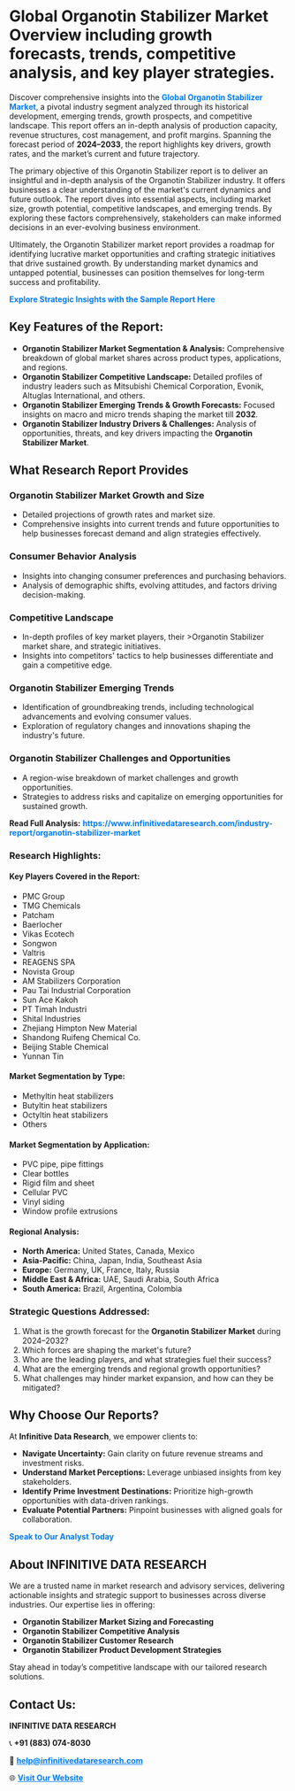<h1>Global Organotin Stabilizer Market Overview including growth forecasts, trends, competitive analysis, and key player strategies.</h1>
<p>
Discover comprehensive insights into the 
<a href="https://www.infinitivedataresearch.com/industry-report/organotin-stabilizer-market" rel="dofollow" style="color: #007BFF; text-decoration: none;"><strong>Global Organotin Stabilizer Market</strong></a>, a pivotal industry segment analyzed through its historical development, emerging trends, growth prospects, and competitive landscape. This report offers an in-depth analysis of production capacity, revenue structures, cost management, and profit margins. Spanning the forecast period of <strong>2024–2033</strong>, the report highlights key drivers, growth rates, and the market’s current and future trajectory.
</p>
<p>
The primary objective of this Organotin Stabilizer report is to deliver an insightful and in-depth analysis of the Organotin Stabilizer industry. It offers businesses a clear understanding of the market's current dynamics and future outlook. The report dives into essential aspects, including market size, growth potential, competitive landscapes, and emerging trends. By exploring these factors comprehensively, stakeholders can make informed decisions in an ever-evolving business environment.
</p>
<p>
Ultimately, the Organotin Stabilizer market report provides a roadmap for identifying lucrative market opportunities and crafting strategic initiatives that drive sustained growth. By understanding market dynamics and untapped potential, businesses can position themselves for long-term success and profitability.
</p>
<p>
<a href="https://www.infinitivedataresearch.com/request-sample/reportId=105902" style="color: #007BFF; text-decoration: none;"><strong>Explore Strategic Insights with the Sample Report Here</strong></a>
</p>

<h2>Key Features of the Report:</h2>
<ul>
<li><strong>Organotin Stabilizer Market Segmentation & Analysis:</strong> Comprehensive breakdown of global market shares across product types, applications, and regions.</li>
<li><strong>Organotin Stabilizer Competitive Landscape:</strong> Detailed profiles of industry leaders such as Mitsubishi Chemical Corporation, Evonik, Altuglas International, and others.</li>
<li><strong>Organotin Stabilizer Emerging Trends & Growth Forecasts:</strong> Focused insights on macro and micro trends shaping the market till <strong>2032</strong>.</li>
<li><strong>Organotin Stabilizer Industry Drivers & Challenges:</strong> Analysis of opportunities, threats, and key drivers impacting the <strong>Organotin Stabilizer Market</strong>.</li>
</ul>

<h2>What Research Report Provides</h2>
<h3>Organotin Stabilizer Market Growth and Size</h3>
<ul>
<li>Detailed projections of growth rates and market size.</li>
<li>Comprehensive insights into current trends and future opportunities to help businesses forecast demand and align strategies effectively.</li>
</ul>

<h3>Consumer Behavior Analysis</h3>
<ul>
<li>Insights into changing consumer preferences and purchasing behaviors.</li>
<li>Analysis of demographic shifts, evolving attitudes, and factors driving decision-making.</li>
</ul>

<h3>Competitive Landscape</h3>
<ul>
<li>In-depth profiles of key market players, their >Organotin Stabilizer market share, and strategic initiatives.</li>
<li>Insights into competitors' tactics to help businesses differentiate and gain a competitive edge.</li>
</ul>

<h3>Organotin Stabilizer Emerging Trends</h3>
<ul>
<li>Identification of groundbreaking trends, including technological advancements and evolving consumer values.</li>
<li>Exploration of regulatory changes and innovations shaping the industry's future.</li>
</ul>

<h3>Organotin Stabilizer Challenges and Opportunities</h3>
<ul>
<li>A region-wise breakdown of market challenges and growth opportunities.</li>
<li>Strategies to address risks and capitalize on emerging opportunities for sustained growth.</li>
</ul>
<p><strong>Read Full Analysis:</strong> <a href="https://www.infinitivedataresearch.com/industry-report/organotin-stabilizer-market" rel="dofollow" style="color: #007BFF; text-decoration: none;"><strong>https://www.infinitivedataresearch.com/industry-report/organotin-stabilizer-market</strong></a></p>
<h3>Research Highlights:</h3>
<h4>Key Players Covered in the Report:</h4>
<ul><li>PMC Group</li><li>TMG Chemicals</li><li>Patcham</li><li>Baerlocher</li><li>Vikas Ecotech</li><li>Songwon</li><li>Valtris</li><li>REAGENS SPA</li><li>Novista Group</li><li>AM Stabilizers Corporation</li><li>Pau Tai Industrial Corporation</li><li>Sun Ace Kakoh</li><li>PT Timah Industri</li><li>Shital Industries</li><li>Zhejiang Himpton New Material</li><li>Shandong Ruifeng Chemical Co.</li><li>Beijing Stable Chemical</li><li>Yunnan Tin</li></ul>
<h4>Market Segmentation by Type:</h4>
<ul><li>Methyltin heat stabilizers</li><li>Butyltin heat stabilizers</li><li>Octyltin heat stabilizers</li><li>Others</li></ul>
<h4>Market Segmentation by Application:</h4>
<ul><li>PVC pipe, pipe fittings</li><li>Clear bottles</li><li>Rigid film and sheet</li><li>Cellular PVC</li><li>Vinyl siding</li><li>Window profile extrusions</li></ul>

<h4>Regional Analysis:</h4>
<ul>
<li><strong>North America:</strong> United States, Canada, Mexico</li>
<li><strong>Asia-Pacific:</strong> China, Japan, India, Southeast Asia</li>
<li><strong>Europe:</strong> Germany, UK, France, Italy, Russia</li>
<li><strong>Middle East & Africa:</strong> UAE, Saudi Arabia, South Africa</li>
<li><strong>South America:</strong> Brazil, Argentina, Colombia</li>
</ul>

<h3>Strategic Questions Addressed:</h3>
<ol>
<li>What is the growth forecast for the <strong>Organotin Stabilizer Market</strong> during 2024–2032?</li>
<li>Which forces are shaping the market's future?</li>
<li>Who are the leading players, and what strategies fuel their success?</li>
<li>What are the emerging trends and regional growth opportunities?</li>
<li>What challenges may hinder market expansion, and how can they be mitigated?</li>
</ol>

<h2>Why Choose Our Reports?</h2>
<p>At <strong>Infinitive Data Research</strong>, we empower clients to:</p>
<ul>
<li><strong>Navigate Uncertainty:</strong> Gain clarity on future revenue streams and investment risks.</li>
<li><strong>Understand Market Perceptions:</strong> Leverage unbiased insights from key stakeholders.</li>
<li><strong>Identify Prime Investment Destinations:</strong> Prioritize high-growth opportunities with data-driven rankings.</li>
<li><strong>Evaluate Potential Partners:</strong> Pinpoint businesses with aligned goals for collaboration.</li>
</ul>
<p><a href="https://www.infinitivedataresearch.com/industry-report/organotin-stabilizer-market" rel="dofollow" style="color: #007BFF; text-decoration: none;"><strong>Speak to Our Analyst Today</strong></a></p>

<h2>About INFINITIVE DATA RESEARCH</h2>
<p>We are a trusted name in market research and advisory services, delivering actionable insights and strategic support to businesses across diverse industries. Our expertise lies in offering:</p>
<ul>
<li><strong>Organotin Stabilizer Market Sizing and Forecasting</strong></li>
<li><strong>Organotin Stabilizer Competitive Analysis</strong></li>
<li><strong>Organotin Stabilizer Customer Research</strong></li>
<li><strong>Organotin Stabilizer Product Development Strategies</strong></li>
</ul>
<p>Stay ahead in today’s competitive landscape with our tailored research solutions.</p>

<h2>Contact Us:</h2>
<p><strong>INFINITIVE DATA RESEARCH</strong></p>
<p>📞 <strong>+91 (883) 074-8030</strong></p>
<p>📧 <strong><a href="mailto:help@infinitivedataresearch.com" style="color: #007BFF;">help@infinitivedataresearch.com</a></strong></p>
<p>🌐 <strong><a href="https://www.infinitivedataresearch.com" rel="dofollow" style="color: #007BFF;">Visit Our Website</a></strong></p>